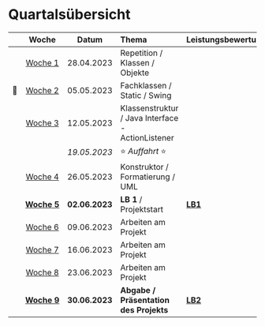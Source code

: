 # Quartalsübersicht

|                    |         Woche          |     Datum      | Thema                                             | Leistungsbewertung |
| ------------------ | :--------------------: | :------------: | :------------------------------------------------ | :----------------- |
|                    |   [Woche&nbsp;1][w1]   |   28.04.2023   | Repetition / Klassen / Objekte                    |
| :steam_locomotive: |   [Woche&nbsp;2][w2]   |   05.05.2023   | Fachklassen / Static / Swing                      |
|                    |   [Woche&nbsp;3][w3]   |   12.05.2023   | Klassenstruktur / Java Interface - ActionListener |
|                    |                        |  _19.05.2023_  | :star: _Auffahrt_ :star:                          |
|                    |   [Woche&nbsp;4][w4]   |   26.05.2023   | Konstruktor / Formatierung / UML                  |
|                    | [**Woche&nbsp;5**][w5] | **02.06.2023** | **LB 1** / Projektstart                           | **[LB1]**          |
|                    |   [Woche&nbsp;6][w6]   |   09.06.2023   | Arbeiten am Projekt                               |
|                    |   [Woche&nbsp;7][w7]   |   16.06.2023   | Arbeiten am Projekt                               |
|                    |   [Woche&nbsp;8][w8]   |   23.06.2023   | Arbeiten am Projekt                               |
|                    | [**Woche&nbsp;9**][w9] | **30.06.2023** | **Abgabe / Präsentation des Projekts**            | **[LB2]**          |

[w1]: ./woche-01.md
[w2]: ./woche-02.md
[w3]: ./woche-03.md
[w4]: ./woche-04.md
[w5]: ./woche-05.md
[w6]: ./woche-06.md
[w7]: ./woche-07.md
[w8]: ./woche-08.md
[w9]: ./woche-09.md
[LB1]: ../beurteilungen/lb1.md
[LB2]: ../beurteilungen/lb2.md
